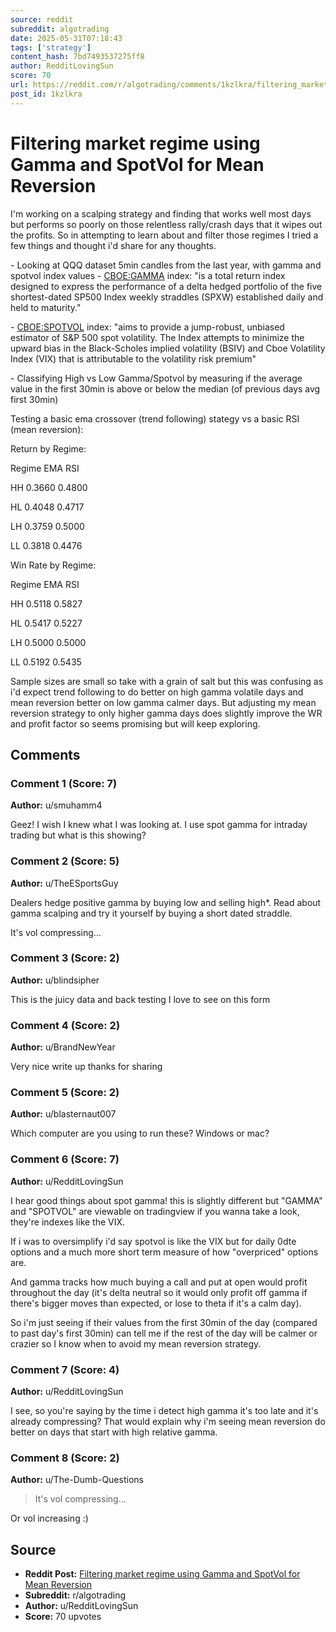 ```yaml
---
source: reddit
subreddit: algotrading
date: 2025-05-31T07:18:43
tags: ['strategy']
content_hash: 7bd7493537275ff8
author: RedditLovingSun
score: 70
url: https://reddit.com/r/algotrading/comments/1kzlkra/filtering_market_regime_using_gamma_and_spotvol/
post_id: 1kzlkra
---
```


# Filtering market regime using Gamma and SpotVol for Mean Reversion

I'm working on a scalping strategy and finding that works well most days but performs so poorly on those relentless rally/crash days that it wipes out the profits. So in attempting to learn about and filter those regimes I tried a few things and thought i'd share for any thoughts.

\- Looking at QQQ dataset 5min candles from the last year, with gamma and spotvol index values
\- [CBOE:GAMMA](https://cdn.cboe.com/resources/indices/documents/GAMMA_Methodology.pdf) index: "is a total return index designed to express the performance of a delta hedged portfolio of the five shortest-dated SP500 Index weekly straddles (SPXW) established daily and held to maturity."

\- [CBOE:SPOTVOL](https://cdn.cboe.com/api/global/us_indices/governance/Cboe_SnP_500_Spot_Volatility_Index_Methodology.pdf) index: "aims to provide a jump-robust, unbiased estimator of S&P 500 spot volatility. The Index attempts to minimize the upward bias in the Black-Scholes implied volatility (BSIV) and Cboe Volatility Index (VIX) that is attributable to the volatility risk premium"

\- Classifying High vs Low Gamma/Spotvol by measuring if the average value in the first 30min is above or below the median (of previous days avg first 30min)

Testing a basic ema crossover (trend following) stategy vs a basic RSI (mean reversion):

Return by Regime:

Regime	EMA	RSI

HH	0.3660	0.4800

HL	0.4048	0.4717

LH	0.3759	0.5000

LL	0.3818	0.4476



Win Rate by Regime:

Regime	EMA	RSI

HH	0.5118	0.5827

HL	0.5417	0.5227

LH	0.5000	0.5000

LL	0.5192	0.5435

Sample sizes are small so take with a grain of salt but this was confusing as i'd expect trend following to do better on high gamma volatile days and mean reversion better on low gamma calmer days. But adjusting my mean reversion strategy to only higher gamma days does slightly improve the WR and profit factor so seems promising but will keep exploring.

## Comments

### Comment 1 (Score: 7)

**Author:** u/smuhamm4

Geez! I wish I knew what I was looking at. I use spot gamma for intraday trading but what is this showing?

### Comment 2 (Score: 5)

**Author:** u/TheESportsGuy

Dealers hedge positive gamma by buying low and selling high*. Read about gamma scalping and try it yourself by buying a short dated straddle.

It's vol compressing...

### Comment 3 (Score: 2)

**Author:** u/blindsipher

This is the juicy data and back testing I love to see on this form

### Comment 4 (Score: 2)

**Author:** u/BrandNewYear

Very nice write up thanks for sharing

### Comment 5 (Score: 2)

**Author:** u/blasternaut007

Which computer are you using to run these? Windows or mac?

### Comment 6 (Score: 7)

**Author:** u/RedditLovingSun

I hear good things about spot gamma! this is slightly different but "GAMMA" and "SPOTVOL" are viewable on tradingview if you wanna take a look, they're indexes like the VIX.

If i was to oversimplify i'd say spotvol is like the VIX but for daily 0dte options and a much more short term measure of how "overpriced" options are.

And gamma tracks how much buying a call and put at open would profit throughout the day (it's delta neutral so it would only profit off gamma if there's bigger moves than expected, or lose to theta if it's a calm day).

So i'm just seeing if their values from the first 30min of the day (compared to past day's first 30min) can tell me if the rest of the day will be calmer or crazier so I know when to avoid my mean reversion strategy.

### Comment 7 (Score: 4)

**Author:** u/RedditLovingSun

I see, so you're saying by the time i detect high gamma it's too late and it's already compressing? That would explain why i'm seeing mean reversion do better on days that start with high relative gamma.

### Comment 8 (Score: 2)

**Author:** u/The-Dumb-Questions

> It's vol compressing...

Or vol increasing :)

## Source

- **Reddit Post:** [Filtering market regime using Gamma and SpotVol for Mean Reversion](https://reddit.com/r/algotrading/comments/1kzlkra/filtering_market_regime_using_gamma_and_spotvol/)
- **Subreddit:** r/algotrading
- **Author:** u/RedditLovingSun
- **Score:** 70 upvotes
